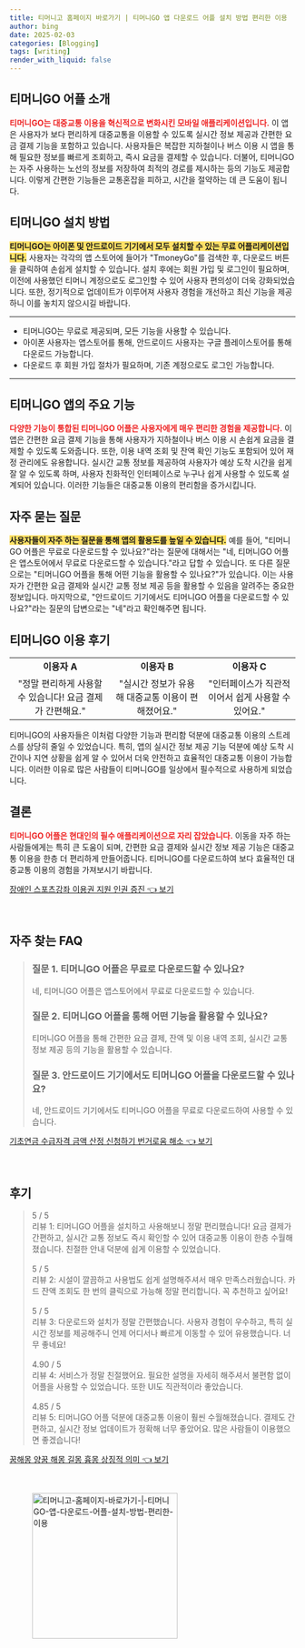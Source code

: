 ```yaml
---
title: 티머니고 홈페이지 바로가기 | 티머니GO 앱 다운로드 어플 설치 방법 편리한 이용
author: bing
date: 2025-02-03
categories: [Blogging]
tags: [writing]
render_with_liquid: false
---
```



<h2 id='TmoneyGo_어플_소개'>티머니GO 어플 소개</h2>

<p><b><span style="color: #ee2323;">티머니GO는 대중교통 이용을 혁신적으로 변화시킨 모바일 애플리케이션입니다.</span></b> 이 앱은 사용자가 보다 편리하게 대중교통을 이용할 수 있도록 실시간 정보 제공과 간편한 요금 결제 기능을 포함하고 있습니다. 사용자들은 복잡한 지하철이나 버스 이용 시 앱을 통해 필요한 정보를 빠르게 조회하고, 즉시 요금을 결제할 수 있습니다. 더불어, 티머니GO는 자주 사용하는 노선의 정보를 저장하여 최적의 경로를 제시하는 등의 기능도 제공합니다. 이렇게 간편한 기능들은 교통혼잡을 피하고, 시간을 절약하는 데 큰 도움이 됩니다.</p>

<h2 id='TmoneyGo_설치_방법'>티머니GO 설치 방법</h2>

<p><b><span style="background-color: #ffe066;">티머니GO는 아이폰 및 안드로이드 기기에서 모두 설치할 수 있는 무료 어플리케이션입니다.</span></b> 사용자는 각각의 앱 스토어에 들어가 "TmoneyGo"를 검색한 후, 다운로드 버튼을 클릭하여 손쉽게 설치할 수 있습니다. 설치 후에는 회원 가입 및 로그인이 필요하며, 이전에 사용했던 티머니 계정으로도 로그인할 수 있어 사용자 편의성이 더욱 강화되었습니다. 또한, 정기적으로 업데이트가 이루어져 사용자 경험을 개선하고 최신 기능을 제공하니 이를 놓치지 않으시길 바랍니다.</p>

<hr />

<ul>
    <li>티머니GO는 무료로 제공되며, 모든 기능을 사용할 수 있습니다.</li>
    <li>아이폰 사용자는 앱스토어를 통해, 안드로이드 사용자는 구글 플레이스토어를 통해 다운로드 가능합니다.</li>
    <li>다운로드 후 회원 가입 절차가 필요하며, 기존 계정으로도 로그인 가능합니다.</li>
</ul>

<hr />

<h2 id='TmoneyGo_앱의_주요_기능'>티머니GO 앱의 주요 기능</h2>

<p><b><span style="color: #ee2323;">다양한 기능이 통합된 티머니GO 어플은 사용자에게 매우 편리한 경험을 제공합니다.</span></b> 이 앱은 간편한 요금 결제 기능을 통해 사용자가 지하철이나 버스 이용 시 손쉽게 요금을 결제할 수 있도록 도와줍니다. 또한, 이용 내역 조회 및 잔액 확인 기능도 포함되어 있어 재정 관리에도 유용합니다. 실시간 교통 정보를 제공하여 사용자가 예상 도착 시간을 쉽게 잘 알 수 있도록 하며, 사용자 친화적인 인터페이스로 누구나 쉽게 사용할 수 있도록 설계되어 있습니다. 이러한 기능들은 대중교통 이용의 편리함을 증가시킵니다.</p>

<h2 id='자주_묻는_질문'>자주 묻는 질문</h2>

<p><b><span style="background-color: #ffe066;">사용자들이 자주 하는 질문을 통해 앱의 활용도를 높일 수 있습니다.</span></b> 예를 들어, "티머니GO 어플은 무료로 다운로드할 수 있나요?"라는 질문에 대해서는 "네, 티머니GO 어플은 앱스토어에서 무료로 다운로드할 수 있습니다."라고 답할 수 있습니다. 또 다른 질문으로는 "티머니GO 어플을 통해 어떤 기능을 활용할 수 있나요?"가 있습니다. 이는 사용자가 간편한 요금 결제와 실시간 교통 정보 제공 등을 활용할 수 있음을 알려주는 중요한 정보입니다. 마지막으로, "안드로이드 기기에서도 티머니GO 어플을 다운로드할 수 있나요?"라는 질문의 답변으로는 "네"라고 확인해주면 됩니다.</p>

<h2 id='TmoneyGo_이용_후기'>티머니GO 이용 후기</h2>

<table>
    <tr>
        <td style="text-align: center; height: 17px;"><b>이용자 A</b></td>
        <td style="text-align: center; height: 17px;"><b>이용자 B</b></td>
        <td style="text-align: center; height: 17px;"><b>이용자 C</b></td>
    </tr>
    <tr>
        <td style="text-align: center; height: 17px;">"정말 편리하게 사용할 수 있습니다! 요금 결제가 간편해요."</td>
        <td style="text-align: center; height: 17px;">"실시간 정보가 유용해 대중교통 이용이 편해졌어요."</td>
        <td style="text-align: center; height: 17px;">"인터페이스가 직관적이어서 쉽게 사용할 수 있어요."</td>
    </tr>
</table>

<p>티머니GO의 사용자들은 이처럼 다양한 기능과 편리함 덕분에 대중교통 이용의 스트레스를 상당히 줄일 수 있었습니다. 특히, 앱의 실시간 정보 제공 기능 덕분에 예상 도착 시간이나 지연 상황을 쉽게 알 수 있어서 더욱 안전하고 효율적인 대중교통 이용이 가능합니다. 이러한 이유로 많은 사람들이 티머니GO를 일상에서 필수적으로 사용하게 되었습니다.</p>

<h2 id='TmoneyGo_결론'>결론</h2>

<p><b><span style="color: #ee2323;">티머니GO 어플은 현대인의 필수 애플리케이션으로 자리 잡았습니다.</span></b> 이동을 자주 하는 사람들에게는 특히 큰 도움이 되며, 간편한 요금 결제와 실시간 정보 제공 기능은 대중교통 이용을 한층 더 편리하게 만들어줍니다. 티머니GO를 다운로드하여 보다 효율적인 대중교통 이용의 경험을 가져보시기 바랍니다.</p>


<p><a class="click-button" title="장애인 스포츠강좌 이용권 지원 인권 증진" href="https://blackassets.github.io/posts/%EC%9E%A5%EC%95%A0%EC%9D%B8-%EC%8A%A4%ED%8F%AC%EC%B8%A0%EA%B0%95%EC%A2%8C-%EC%9D%B4%EC%9A%A9%EA%B6%8C-%EC%A7%80%EC%9B%90-%EC%9D%B8%EA%B6%8C-%EC%A6%9D%EC%A7%84/" rel="dofollow">장애인 스포츠강좌 이용권 지원 인권 증진 👈 보기</a></p><br>
<h2 id='자주_찾는_FAQ'>자주 찾는 FAQ</h2>
<div itemscope="" itemtype="https://schema.org/FAQPage">
<blockquote>
<div itemscope="" itemprop="mainEntity" itemtype="https://schema.org/Question">
<h3 itemprop="name">질문 1. 티머니GO 어플은 무료로 다운로드할 수 있나요?</h3>
<div itemscope="" itemprop="acceptedAnswer" itemtype="https://schema.org/Answer">
<span itemprop="text">
<p>네, 티머니GO 어플은 앱스토어에서 무료로 다운로드할 수 있습니다.</p>
</span>
</div>
</div>
<div itemscope="" itemprop="mainEntity" itemtype="https://schema.org/Question">
<h3 itemprop="name">질문 2. 티머니GO 어플을 통해 어떤 기능을 활용할 수 있나요?</h3>
<div itemscope="" itemprop="acceptedAnswer" itemtype="https://schema.org/Answer">
<span itemprop="text">
<p>티머니GO 어플을 통해 간편한 요금 결제, 잔액 및 이용 내역 조회, 실시간 교통 정보 제공 등의 기능을 활용할 수 있습니다.</p>
</span>
</div>
</div>
<div itemscope="" itemprop="mainEntity" itemtype="https://schema.org/Question">
<h3 itemprop="name">질문 3. 안드로이드 기기에서도 티머니GO 어플을 다운로드할 수 있나요?</h3>
<div itemscope="" itemprop="acceptedAnswer" itemtype="https://schema.org/Answer">
<span itemprop="text">
<p>네, 안드로이드 기기에서도 티머니GO 어플을 무료로 다운로드하여 사용할 수 있습니다.</p>
</span>
</div>
</div>
</blockquote>
</div>
<p><a class="click-button" title="기초연금 수급자격 금액 산정 신청하기 번거로움 해소" href="https://blackassets.github.io/posts/%EA%B8%B0%EC%B4%88%EC%97%B0%EA%B8%88-%EC%88%98%EA%B8%89%EC%9E%90%EA%B2%A9-%EA%B8%88%EC%95%A1-%EC%82%B0%EC%A0%95-%EC%8B%A0%EC%B2%AD%ED%95%98%EA%B8%B0-%EB%B2%88%EA%B1%B0%EB%A1%9C%EC%9B%80-%ED%95%B4%EC%86%8C/" rel="dofollow">기초연금 수급자격 금액 산정 신청하기 번거로움 해소 👈 보기</a></p><br>
<h2 id='후기'>후기</h2>
<div itemscope itemtype="https://schema.org/Product">
  <blockquote>
  <div itemprop="review" itemscope itemtype="https://schema.org/Review">
      <div itemprop="reviewRating" itemscope itemtype="https://schema.org/Rating"> <span itemprop="ratingValue">5</span> / <span itemprop="bestRating">5</span> </div>
      <span itemprop="reviewBody">리뷰 1: 티머니GO 어플을 설치하고 사용해보니 정말 편리했습니다! 요금 결제가 간편하고, 실시간 교통 정보도 즉시 확인할 수 있어 대중교통 이용이 한층 수월해졌습니다. 친절한 안내 덕분에 쉽게 이용할 수 있었습니다.</span>
  </div>
  <br>
  <div itemprop="review" itemscope itemtype="https://schema.org/Review">
      <div itemprop="reviewRating" itemscope itemtype="https://schema.org/Rating"> <span itemprop="ratingValue">5</span> / <span itemprop="bestRating">5</span> </div>
      <span itemprop="reviewBody">리뷰 2: 시설이 깔끔하고 사용법도 쉽게 설명해주셔서 매우 만족스러웠습니다. 카드 잔액 조회도 한 번의 클릭으로 가능해 정말 편리합니다. 꼭 추천하고 싶어요!</span>
  </div>
  <br>
  <div itemprop="review" itemscope itemtype="https://schema.org/Review">
      <div itemprop="reviewRating" itemscope itemtype="https://schema.org/Rating"> <span itemprop="ratingValue">5</span> / <span itemprop="bestRating">5</span> </div>
      <span itemprop="reviewBody">리뷰 3: 다운로드와 설치가 정말 간편했습니다. 사용자 경험이 우수하고, 특히 실시간 정보를 제공해주니 언제 어디서나 빠르게 이동할 수 있어 유용했습니다. 너무 좋네요!</span>
  </div>
  <br>
  <div itemprop="review" itemscope itemtype="https://schema.org/Review">
      <div itemprop="reviewRating" itemscope itemtype="https://schema.org/Rating"> <span itemprop="ratingValue">4.90</span> / <span itemprop="bestRating">5</span> </div>
      <span itemprop="reviewBody">리뷰 4: 서비스가 정말 친절했어요. 필요한 설명을 자세히 해주셔서 불편함 없이 어플을 사용할 수 있었습니다. 또한 UI도 직관적이라 좋았습니다.</span>
  </div>
  <br>
  <div itemprop="review" itemscope itemtype="https://schema.org/Review">
      <div itemprop="reviewRating" itemscope itemtype="https://schema.org/Rating"> <span itemprop="ratingValue">4.85</span> / <span itemprop="bestRating">5</span> </div>
      <span itemprop="reviewBody">리뷰 5: 티머니GO 어플 덕분에 대중교통 이용이 훨씬 수월해졌습니다. 결제도 간편하고, 실시간 정보 업데이트가 정확해 너무 좋았어요. 많은 사람들이 이용했으면 좋겠습니다!</span>
  </div>
  </blockquote>
</div>
<p><a class="click-button" title="꿈해몽 양꿈 해몽 길몽 흉몽 상징적 의미" href="https://blackassets.github.io/posts/%EA%BF%88%ED%95%B4%EB%AA%BD-%EC%96%91%EA%BF%88-%ED%95%B4%EB%AA%BD-%EA%B8%B8%EB%AA%BD-%ED%9D%89%EB%AA%BD-%EC%83%81%EC%A7%95%EC%A0%81-%EC%9D%98%EB%AF%B8/" rel="dofollow">꿈해몽 양꿈 해몽 길몽 흉몽 상징적 의미 👈 보기</a></p><br>
<figure class="image"><img src="https://blackassets.github.io/assets/img/thumbnail/티머니고-홈페이지-바로가기-|-티머니GO-앱-다운로드-어플-설치-방법-편리한-이용.webp" alt="티머니고-홈페이지-바로가기-|-티머니GO-앱-다운로드-어플-설치-방법-편리한-이용" width="256" height="256"></figure>